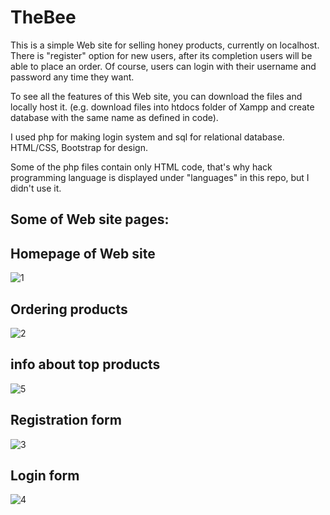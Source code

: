 # TheBee

This is a simple Web site for selling honey products, currently on localhost.
There is "register" option for new users, after its completion users will be able to place an order. Of course, users can login with their username and password any time they want. 

To see all the features of this Web site, you can download the files and locally host it. (e.g. download files into htdocs folder of Xampp and create database with the same name as defined in code).

I used php for making login system and sql for relational database. HTML/CSS, Bootstrap for design.

Some of the php files contain only HTML code, that's why hack programming language is displayed under "languages" in this repo, but I didn't use it.
 
## Some of Web site pages:
## Homepage of Web site
![1](https://user-images.githubusercontent.com/93013496/140606838-31a8363c-9629-41b0-aa04-dfb41c6c6edf.png)

## Ordering products

![2](https://user-images.githubusercontent.com/93013496/140606885-4fa4b40d-115f-48c3-b769-0f5959980dc9.png)

## info about top products

![5](https://user-images.githubusercontent.com/93013496/140606890-70fb8a90-23be-4f3c-b428-a73a41f3afdf.png)

## Registration form

![3](https://user-images.githubusercontent.com/93013496/140606898-e1f7eff8-dee2-457c-bff6-31a54ac0f0c1.png)

## Login form

![4](https://user-images.githubusercontent.com/93013496/140606917-58e57a71-579c-4d3f-86f2-bca58b67419a.png)
